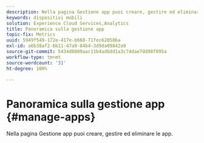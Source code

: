 ```yaml
---
description: Nella pagina Gestione app puoi creare, gestire ed eliminare le app.
keywords: dispositivi mobili
solution: Experience Cloud Services,Analytics
title: Panoramica sulla gestione app
topic-fix: Metrics
uuid: 5949f549-172e-417e-b668-71fec628586a
exl-id: a6b38af2-6b11-47a9-84b4-3d9da09842a9
source-git-commit: 5434d8809aac11b4ad6dd1a3c74dae7dd98f095a
workflow-type: tm+mt
source-wordcount: '31'
ht-degree: 100%

---
```


# Panoramica sulla gestione app {#manage-apps}

Nella pagina Gestione app puoi creare, gestire ed eliminare le app.
